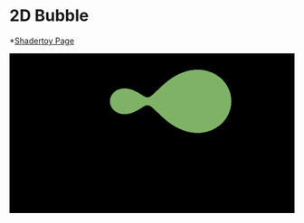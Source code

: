 2D Bubble
=========
*[Shadertoy Page](https://www.shadertoy.com/view/MsByDc)

![](https://github.com/Winchy/ShaderToy/blob/master/2DBubble/2d%20bubble.png)
